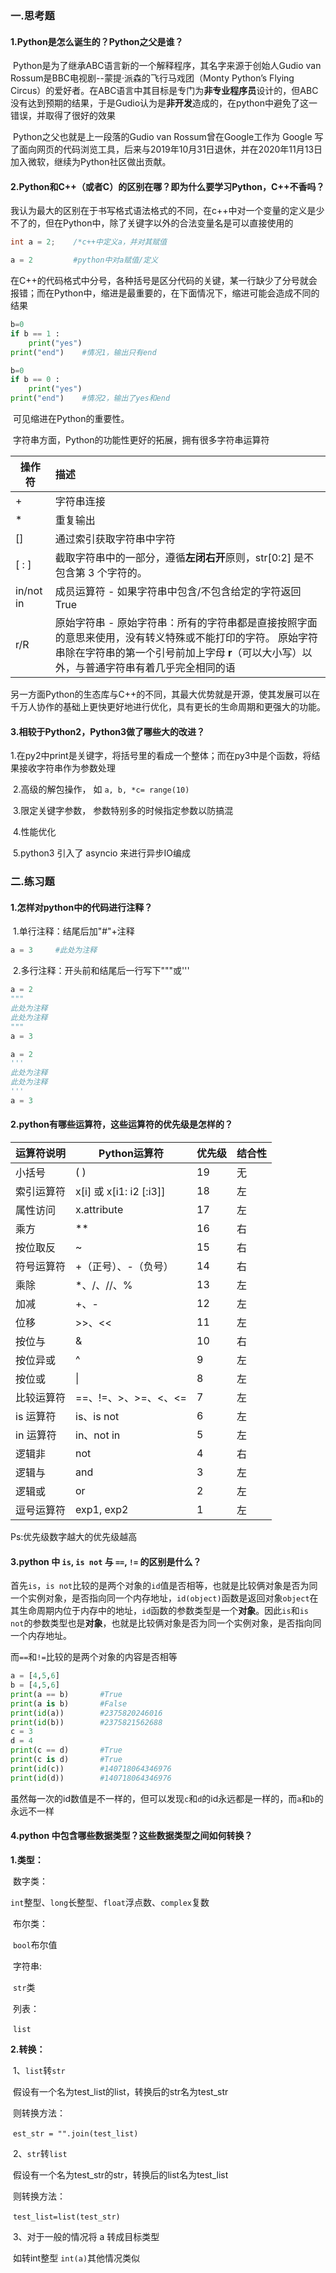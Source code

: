 ### 一.思考题

#### 1.Python是怎么诞生的？Python之父是谁？

​		Python是为了继承ABC语言新的一个解释程序，其名字来源于创始人Gudio van Rossum是BBC电视剧--蒙提·派森的飞行马戏团（Monty Python’s Flying Circus）的爱好者。在ABC语言中其目标是专门为**非专业程序员**设计的，但ABC没有达到预期的结果，于是Gudio认为是**非开发**造成的，在python中避免了这一错误，并取得了很好的效果

​		Python之父也就是上一段落的Gudio van Rossum曾在Google工作为 Google 写了面向网页的代码浏览工具，后来与2019年10月31日退休，并在2020年11月13日加入微软，继续为Python社区做出贡献。

#### 2.Python和C++（或者C）的区别在哪？即为什么要学习Python，C++不香吗？

​		我认为最大的区别在于书写格式语法格式的不同，在c++中对一个变量的定义是少不了的，但在Python中，除了关键字以外的合法变量名是可以直接使用的

```C++
int a = 2;    /*c++中定义a，并对其赋值
```

```python
a = 2         #python中对a赋值/定义
```

​		在C++的代码格式中分号，各种括号是区分代码的关键，某一行缺少了分号就会报错；而在Python中，缩进是最重要的，在下面情况下，缩进可能会造成不同的结果

```python
b=0
if b == 1 :
    print("yes")
print("end")    #情况1，输出只有end
```

```python
b=0
if b == 0 :
    print("yes")
print("end")    #情况2，输出了yes和end
```

​		可见缩进在Python的重要性。

​		字符串方面，Python的功能性更好的拓展，拥有很多字符串运算符

| 操作符    | 描述                                                         |
| --------- | :----------------------------------------------------------- |
| +         | 字符串连接                                                   |
| *         | 重复输出                                                     |
| []        | 通过索引获取字符串中字符                                     |
| [ : ]     | 截取字符串中的一部分，遵循**左闭右开**原则，str[0:2] 是不包含第 3 个字符的。 |
| in/not in | 成员运算符 - 如果字符串中包含/不包含给定的字符返回 True      |
| r/R       | 原始字符串 - 原始字符串：所有的字符串都是直接按照字面的意思来使用，没有转义特殊或不能打印的字符。 原始字符串除在字符串的第一个引号前加上字母 **r**（可以大小写）以外，与普通字符串有着几乎完全相同的语 |

​		另一方面Python的生态库与C++的不同，其最大优势就是开源，使其发展可以在千万人协作的基础上更快更好地进行优化，具有更长的生命周期和更强大的功能。

#### 3.相较于Python2，Python3做了哪些大的改进？

​		1.在py2中print是关键字，将括号里的看成一个整体；而在py3中是个函数，将结果接收字符串作为参数处理

​		2.高级的解包操作， 如 `a, b, *c= range(10)`

​		3.限定关键字参数， 参数特别多的时候指定参数以防搞混

​		4.性能优化

​		5.python3 引入了 asyncio 来进行异步IO编成

### 二.练习题

#### 1.怎样对python中的代码进行注释？

​		1.单行注释：结尾后加"#"+注释

```python
a = 3     #此处为注释
```

​		2.多行注释：开头前和结尾后一行写下"""或'''

```python
a = 2
"""
此处为注释
此处为注释
"""
a = 3
```

```python
a = 2
'''
此处为注释
此处为注释
'''
a = 3
```

#### 2.python有哪些运算符，这些运算符的优先级是怎样的？

| 运算符说明 | Python运算符            | 优先级 | 结合性 |
| ---------- | ----------------------- | ------ | ------ |
| 小括号     | ( )                     | 19     | 无     |
| 索引运算符 | x[i] 或 x[i1: i2 [:i3]] | 18     | 左     |
| 属性访问   | x.attribute             | 17     | 左     |
| 乘方       | **                      | 16     | 右     |
| 按位取反   | ~                       | 15     | 右     |
| 符号运算符 | +（正号）、-（负号）    | 14     | 右     |
| 乘除       | *、/、//、%             | 13     | 左     |
| 加减       | +、-                    | 12     | 左     |
| 位移       | >>、<<                  | 11     | 左     |
| 按位与     | &                       | 10     | 右     |
| 按位异或   | ^                       | 9      | 左     |
| 按位或     | \|                      | 8      | 左     |
| 比较运算符 | ==、!=、>、>=、<、<=    | 7      | 左     |
| is 运算符  | is、is not              | 6      | 左     |
| in 运算符  | in、not in              | 5      | 左     |
| 逻辑非     | not                     | 4      | 右     |
| 逻辑与     | and                     | 3      | 左     |
| 逻辑或     | or                      | 2      | 左     |
| 逗号运算符 | exp1, exp2              | 1      | 左     |

Ps:优先级数字越大的优先级越高

#### 3.python 中 `is`, `is not` 与 `==`, `!=` 的区别是什么？

首先`is`，`is not`比较的是两个对象的`id`值是否相等，也就是比较俩对象是否为同一个实例对象，是否指向同一个内存地址，`id(object)`函数是返回对象`object`在其生命周期内位于内存中的地址，`id`函数的参数类型是一个**对象**。因此`is`和`is not`的参数类型也是**对象**，也就是比较俩对象是否为同一个实例对象，是否指向同一个内存地址。

而`==`和`!=`比较的是两个对象的内容是否相等

```python
a = [4,5,6]
b = [4,5,6]
print(a == b)       #True
print(a is b)       #False
print(id(a))        #2375820246016
print(id(b))        #2375821562688
c = 3
d = 4
print(c == d)       #True
print(c is d)       #True
print(id(c))        #140718064346976
print(id(d))        #140718064346976
```

虽然每一次的id数值是不一样的，但可以发现`c`和`d`的id永远都是一样的，而`a`和`b`的永远不一样

#### 4.python 中包含哪些数据类型？这些数据类型之间如何转换？

**1.类型：**

​	数字类：

​			`int`整型、`long`长整型、`float`浮点数、`complex`复数

​	布尔类：

​			`bool`布尔值

​	字符串:

​			`str`类

​	列表：

​			`list`

**2.转换：**

​	1、`list`转`str`

​			假设有一个名为test_list的list，转换后的str名为test_str

​			则转换方法：

​			`est_str = "".join(test_list)`

​	2、`str`转`list`

​			假设有一个名为test_str的str，转换后的list名为test_list

​			则转换方法：

​			`test_list=list(test_str)`

​	3、对于一般的情况将 a 转成目标类型

​			如转int整型 `int(a)`其他情况类似

